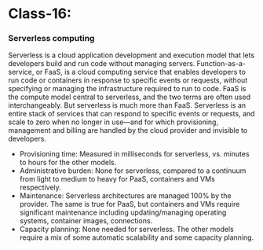 # Class-16:


### Serverless computing
Serverless is a cloud application development and execution model that lets developers build and run code without managing servers.
Function-as-a-service, or FaaS, is a cloud computing service that enables developers to run code or containers in response to specific events or requests, without specifying or managing the infrastructure required to run to code. FaaS is the compute model central to serverless, and the two terms are often used interchangeably. But serverless is much more than FaaS. Serverless is an entire stack of services that can respond to specific events or requests, and scale to zero when no longer in use—and for which provisioning, management and billing are handled by the cloud provider and invisible to developers.

- Provisioning time: Measured in milliseconds for serverless, vs. minutes to hours for the other models.
- Administrative burden: None for serverless, compared to a continuum from light to medium to heavy for PaaS, containers and VMs respectively.
- Maintenance: Serverless architectures are managed 100% by the provider. The same is true for PaaS, but containers and VMs require significant maintenance including updating/managing operating systems, container images, connections.
- Capacity planning: None needed for serverless. The other models require a mix of some automatic scalability and some capacity planning.